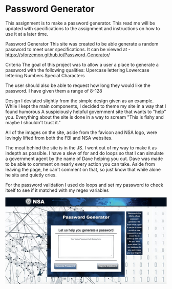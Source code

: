 # Password Generator
This assignment is to make a password generator.  This read me will be updated with specifications to the assignment and instructions on how to use it at a later time.

Password Generator
This site was created to be able generate a random password to meet user specifications.
It can be viewed at - https://sforzemon.github.io/Password-Generator/

Criteria
The goal of this project was to allow a user a place to generate a password with the following qualities:
Upercase lettering
Lowercase lettering
Numbers
Special Characters

The user should also be able to request how long they would like the password.
I have given them a range of 8-128

Design
I deviated slightly from the simple design given as an example.
While I kept the main components, I decided to theme my site in a way that I found humorous
A suspiciously helpful government site that wants to "help" you.
Everything about the site is done in a way to scream "This is fishy and maybe I shouldn't trust it."

All of the images on the site, aside from the favicon and NSA logo, were lovingly lifted from both the FBI and NSA websites.


The meat behind the site is in the JS.  I went out of my way to make it as indepth as possible.
I have a slew of for and do loops so that I can simulate a government agent by the name of Dave helping you out.
Dave was made to be able to comment on nearly every action you can take.
Aside from leaving the page, he can't comment on that, so just know that while alone he sits and quietly cries.

For the password validation I used do loops and set my password to check itself to see if it matched with my regex variables

![NSA PassGen](https://github.com/Sforzemon/Password-Generator/blob/master/images/PassGen%20Screeshot.png)
